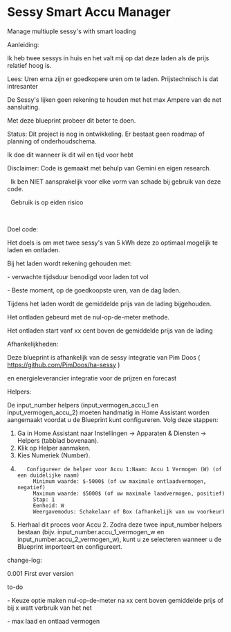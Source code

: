 # Sessy Smart Accu Manager

Manage multiuple sessy's with smart loading





Aanleiding:

Ik heb twee sessys in huis en het valt mij op dat deze laden als de prijs relatief hoog is. 

Lees: Uren erna zijn er goedkopere uren om te laden. Prijstechnisch is dat intresanter

De Sessy's lijken geen rekening te houden met het max Ampere van de net aansluiting.



Met deze blueprint probeer dit beter te doen.



Status: Dit project is nog in ontwikkeling. Er bestaat geen roadmap of planning of onderhoudschema.

Ik doe dit wanneer ik dit wil en tijd voor hebt



Disclaimer:  Code is gemaakt met behulp van Gemini en eigen research.

&nbsp;            Ik ben NIET aansprakelijk voor elke vorm van schade bij gebruik van deze code.

&nbsp;			 Gebruik is op eiden risico

&nbsp;			 



Doel code:

Het doels is om met twee sessy's van 5 kWh deze zo optimaal mogelijk te laden en ontladen.

Bij het laden wordt rekening gehouden met:

\- verwachte tijdsduur benodigd voor laden tot vol

\- Beste moment, op de goedkoopste uren, van de dag laden.



Tijdens het laden wordt de gemiddelde prijs van de lading bijgehouden.



Het ontladen gebeurd met de nul-op-de-meter methode.

Het ontladen start vanf xx cent boven de gemiddelde prijs van de lading





Afhankelijkheden:

Deze blueprint is afhankelijk van de sessy integratie van Pim Doos ( https://github.com/PimDoos/ha-sessy )

en energieleverancier integratie voor de prijzen en forecast


Helpers:

De input_number helpers (input_vermogen_accu_1 en input_vermogen_accu_2) moeten handmatig in Home Assistant worden aangemaakt voordat u de Blueprint kunt configureren.
Volg deze stappen:

1. Ga in Home Assistant naar Instellingen $\rightarrow$ Apparaten & Diensten $\rightarrow$ Helpers (tabblad bovenaan).
2.    Klik op Helper aanmaken.
3.    Kies Numeriek (Number).
4.        Configureer de helper voor Accu 1:Naam: Accu 1 Vermogen (W) (of een duidelijke naam)
            Minimum waarde: $-5000$ (of uw maximale ontlaadvermogen, negatief)
            Maximum waarde: $5000$ (of uw maximale laadvermogen, positief)
            Stap: 1
            Eenheid: W
            Weergavemodus: Schakelaar of Box (afhankelijk van uw voorkeur)
    
5. Herhaal dit proces voor Accu 2.
Zodra deze twee input_number helpers bestaan (bijv. input_number.accu_1_vermogen_w en input_number.accu_2_vermogen_w), kunt u ze selecteren wanneer u de Blueprint importeert en configureert.


change-log:

0.001 First ever version





to-do

\- Keuze optie maken nul-op-de-meter na xx cent boven gemiddelde prijs of bij x watt verbruik van het net

\- max laad en ontlaad vermogen

&nbsp;



